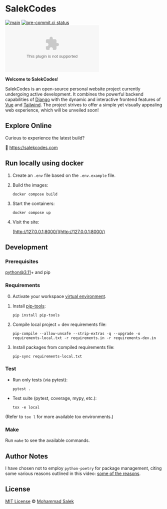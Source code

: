 # SalekCodes

[![main](https://github.com/MohammadSalek/salekcodes.com/actions/workflows/django.yml/badge.svg)](https://github.com/MohammadSalek/salekcodes.com/actions/workflows/django.yml)
[![pre-commit.ci status](https://results.pre-commit.ci/badge/github/MohammadSalek/salekcodes.com/main.svg)](https://results.pre-commit.ci/latest/github/MohammadSalek/salekcodes.com/main)
[![GitHub](https://img.shields.io/github/license/mohammadsalek/salekcodes.com?color=cornflowerblue)](https://github.com/MohammadSalek/salekcodes.com/blob/main/LICENSE)

**Welcome to SalekCodes**!

SalekCodes is an open-source personal website project currently undergoing active development. It combines the powerful backend capabilities of [Django](https://www.djangoproject.com) with the dynamic and interactive frontend features of [Vue](https://vuejs.org) and [Tailwind](https://tailwindcss.com). The project strives to offer a simple yet visually appealing web experience, which will be unveiled soon!

## Explore Online

Curious to experience the latest build?

🔗 <https://salekcodes.com>

## Run locally using docker

1. Create an `.env` file based on the `.env.example` file.

2. Build the images:

    `docker compose build`

3. Start the containers:

    `docker compose up`

4. Visit the site:

    [http://127.0.0.1:8000/](http://127.0.0.1:8000/)

## Development

### Prerequisites

python@3.11+ and pip

### Requirements

0. Activate your workspace [virtual environment](https://docs.python.org/3.11/library/venv.html).

1. Install [pip-tools](https://github.com/jazzband/pip-tools):

    `pip install pip-tools`

2. Compile local project + dev requirements file:

    `pip-compile --allow-unsafe --strip-extras -q --upgrade -o requirements-local.txt -r requirements.in -r requirements-dev.in`

3. Install packages from compiled requirements file:

    `pip-sync requirements-local.txt`

### Test

- Run only tests (via pytest):

    `pytest .`

- Test suite (pytest, coverage, mypy, etc.):

    `tox -e local`

(Refer to `tox l` for more available tox environments.)

### Make

Run `make` to see the available commands.

## Author Notes

I have chosen not to employ `python-poetry` for package management, citing some various reasons outlined in this video: [some of the reasons](https://youtu.be/Gr9o8MW_pb0).

## License

[MIT License](https://github.com/MohammadSalek/salekcodes.com/blob/main/LICENSE) © [Mohammad Salek](https://github.com/MohammadSalek)
